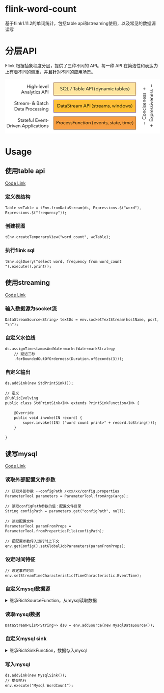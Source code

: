 # flink-word-count
基于flink1.11.2的单词统计，包括table api和streaming使用，以及常见的数据源读写

# 分层API
Flink 根据抽象程度分层，提供了三种不同的 API。每一种 API 在简洁性和表达力上有着不同的侧重，并且针对不同的应用场景。
<div align=center><img width="506" height="178" src="https://github.com/handsomestWei/flink-word-count/blob/main/design/flink-api.png" /></div>

# Usage

## 使用table api
[Code Link](https://github.com/handsomestWei/flink-word-count/blob/main/src/main/java/com/wjy/flink/wc/table/WordCount.java)
### 定义表结构
```
Table wcTable = tEnv.fromDataStream(ds, Expressions.$("word"), Expressions.$("frequency"));
```
### 创建视图
```
tEnv.createTemporaryView("word_count", wcTable);
```
### 执行flink sql
```
tEnv.sqlQuery("select word, frequency from word_count ").execute().print();
```

## 使用streaming
[Code Link](https://github.com/handsomestWei/flink-word-count/blob/main/src/main/java/com/wjy/flink/wc/streaming/WordCount.java)
### 输入数据源为socket流
```
DataStreamSource<String> textDs = env.socketTextStream(hostName, port, "\n");
```
### 自定义水位线
```
ds.assignTimestampsAndWatermarks(WatermarkStrategy
    // 延迟三秒
    .forBoundedOutOfOrderness(Duration.ofSeconds(3)));
```
### 自定义输出
```
ds.addSink(new StdPrintSink());

// 定义
@PublicEvolving
public class StdPrintSink<IN> extends PrintSinkFunction<IN> {

    @Override
    public void invoke(IN record) {
        super.invoke((IN) ("word count print>" + record.toString()));
    }

}
```

## 读写mysql
[Code Link](https://github.com/handsomestWei/flink-word-count/blob/main/src/main/java/com/wjy/flink/wc/streaming/WordCountV2.java)
### 读取外部配置文件参数
```
// 获取外部参数 --configPath /xxx/xx/config.properties
ParameterTool parameters = ParameterTool.fromArgs(args);

// 读取configPath参数的值：配置文件目录
String configPath = parameters.get("configPath", null);

// 读取配置文件
ParameterTool paramFromProps = ParameterTool.fromPropertiesFile(configPath);

// 把配置参数传入运行时上下文
env.getConfig().setGlobalJobParameters(paramFromProps);
```
### 设定时间特征
```
// 设定事件时间
env.setStreamTimeCharacteristic(TimeCharacteristic.EventTime);
```
### 自定义mysql数据源
<details>
<summary>继承RichSourceFunction，从mysql读取数据</summary>
<pre><code>
public class MysqlDataSource extends RichSourceFunction<List<String>> {
 
    @Override
    public void open(Configuration parameters) throws Exception {
        // 创建数据库连接
        // 从上下文获取配置参数
		String dbHost = parameters.getString("dbHost");
        ...
    }

    @Override
    public void run(SourceContext<List<String>> ctx)
            throws Exception {
        // 执行查询并获取结果
		...
        // 查询结果放入上下文，并添加时间戳和水位线
        ctx.collectWithTimestamp(textQueryList, System.currentTimeMillis());
        ctx.emitWatermark(new Watermark(System.currentTimeMillis()));
        textQueryList.clear();
    }
   
    @Override
    public void cancel() {
		// 关闭数据库连接
		...
    }

}
</code></pre>
</details>

### 读取mysql数据
```
DataStream<List<String>> ds0 = env.addSource(new MysqlDataSource());
```

### 自定义mysql sink
<details>
<summary>继承RichSinkFunction，数据存入mysql</summary>
<pre><code>
public class MysqlSink extends RichSinkFunction<Wc> {

    @Override
    public void open(Configuration parameters) throws Exception {
        // 创建数据库连接
		...
    }

    @Override
    public void close() throws Exception {
		// 关闭数据库连接
        ...
    }

    @Override
    public void invoke(Wc value, @SuppressWarnings("rawtypes") Context context) throws Exception {
		// 执行
        ps.setString(1, value.getWord());
        ps.setInt(2, value.getFrequency());
        ps.execute();
    }
}
</code></pre>
</details>

### 写入mysql
```
ds.addSink(new MysqlSink());
// 提交执行
env.execute("Mysql WordCount");
```
